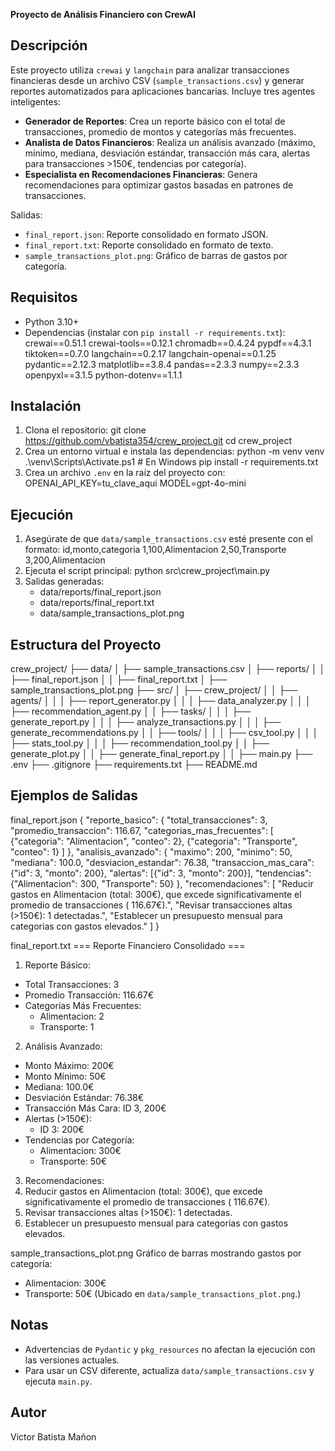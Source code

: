 ﻿**Proyecto de Análisis Financiero con CrewAI**

Descripción
-----------
Este proyecto utiliza `crewai` y `langchain` para analizar transacciones financieras desde un archivo CSV (`sample_transactions.csv`) y generar reportes automatizados para aplicaciones bancarias. Incluye tres agentes inteligentes:
- **Generador de Reportes**: Crea un reporte básico con el total de transacciones, promedio de montos y categorías más frecuentes.
- **Analista de Datos Financieros**: Realiza un análisis avanzado (máximo, mínimo, mediana, desviación estándar, transacción más cara, alertas para transacciones >150€, tendencias por categoría).
- **Especialista en Recomendaciones Financieras**: Genera recomendaciones para optimizar gastos basadas en patrones de transacciones.

Salidas:
- `final_report.json`: Reporte consolidado en formato JSON.
- `final_report.txt`: Reporte consolidado en formato de texto.
- `sample_transactions_plot.png`: Gráfico de barras de gastos por categoría.

Requisitos
----------
- Python 3.10+
- Dependencias (instalar con `pip install -r requirements.txt`):
  crewai==0.51.1
  crewai-tools==0.12.1
  chromadb==0.4.24
  pypdf==4.3.1
  tiktoken==0.7.0
  langchain==0.2.17
  langchain-openai==0.1.25
  pydantic==2.12.3
  matplotlib==3.8.4
  pandas==2.3.3
  numpy==2.3.3
  openpyxl==3.1.5
  python-dotenv==1.1.1

Instalación
-----------
1. Clona el repositorio:
   git clone https://github.com/vbatista354/crew_project.git
   cd crew_project
2. Crea un entorno virtual e instala las dependencias:
   python -m venv venv
   .\venv\Scripts\Activate.ps1  # En Windows
   pip install -r requirements.txt
3. Crea un archivo `.env` en la raíz del proyecto con:
   OPENAI_API_KEY=tu_clave_aqui
   MODEL=gpt-4o-mini

Ejecución
---------
1. Asegúrate de que `data/sample_transactions.csv` esté presente con el formato:
   id,monto,categoria
   1,100,Alimentacion
   2,50,Transporte
   3,200,Alimentacion
2. Ejecuta el script principal:
   python src\crew_project\main.py
3. Salidas generadas:
   - data/reports/final_report.json
   - data/reports/final_report.txt
   - data/sample_transactions_plot.png

Estructura del Proyecto
-----------------------
crew_project/
├── data/
│   ├── sample_transactions.csv
│   ├── reports/
│   │   ├── final_report.json
│   │   ├── final_report.txt
│   ├── sample_transactions_plot.png
├── src/
│   ├── crew_project/
│   │   ├── agents/
│   │   │   ├── report_generator.py
│   │   │   ├── data_analyzer.py
│   │   │   ├── recommendation_agent.py
│   │   ├── tasks/
│   │   │   ├── generate_report.py
│   │   │   ├── analyze_transactions.py
│   │   │   ├── generate_recommendations.py
│   │   ├── tools/
│   │   │   ├── csv_tool.py
│   │   │   ├── stats_tool.py
│   │   │   ├── recommendation_tool.py
│   │   ├── generate_plot.py
│   │   ├── generate_final_report.py
│   │   ├── main.py
├── .env
├── .gitignore
├── requirements.txt
├── README.md

Ejemplos de Salidas
-------------------
final_report.json
{
    "reporte_basico": {
        "total_transacciones": 3,
        "promedio_transaccion": 116.67,
        "categorias_mas_frecuentes": [
            {"categoria": "Alimentacion", "conteo": 2},
            {"categoria": "Transporte", "conteo": 1}
        ]
    },
    "analisis_avanzado": {
        "maximo": 200,
        "minimo": 50,
        "mediana": 100.0,
        "desviacion_estandar": 76.38,
        "transaccion_mas_cara": {"id": 3, "monto": 200},
        "alertas": [{"id": 3, "monto": 200}],
        "tendencias": {"Alimentacion": 300, "Transporte": 50}
    },
    "recomendaciones": [
        "Reducir gastos en Alimentacion (total: 300€), que excede significativamente el promedio de transacciones ( 116.67€).",
        "Revisar transacciones altas (>150€): 1 detectadas.",
        "Establecer un presupuesto mensual para categorias con gastos elevados."
    ]
}

final_report.txt
=== Reporte Financiero Consolidado ===

1. Reporte Básico:
- Total Transacciones: 3
- Promedio Transacción: 116.67€
- Categorías Más Frecuentes:
  - Alimentacion: 2
  - Transporte: 1

2. Análisis Avanzado:
- Monto Máximo: 200€
- Monto Mínimo: 50€
- Mediana: 100.0€
- Desviación Estándar: 76.38€
- Transacción Más Cara: ID 3, 200€
- Alertas (>150€):
  - ID 3: 200€
- Tendencias por Categoría:
  - Alimentacion: 300€
  - Transporte: 50€

3. Recomendaciones:
  1. Reducir gastos en Alimentacion (total: 300€), que excede significativamente el promedio de transacciones ( 116.67€).
  2. Revisar transacciones altas (>150€): 1 detectadas.
  3. Establecer un presupuesto mensual para categorias con gastos elevados.

sample_transactions_plot.png
Gráfico de barras mostrando gastos por categoría:
- Alimentacion: 300€
- Transporte: 50€
(Ubicado en `data/sample_transactions_plot.png`.)

Notas
-----
- Advertencias de `Pydantic` y `pkg_resources` no afectan la ejecución con las versiones actuales.
- Para usar un CSV diferente, actualiza `data/sample_transactions.csv` y ejecuta `main.py`.

Autor
-----

Victor Batista Mañon

